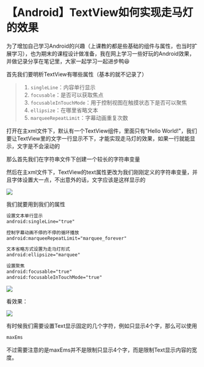 # 【Android】TextView如何实现走马灯的效果

为了增加自己学习Android的兴趣（上课教的都是些基础的组件与属性，也当时扩展学习），也为期末的课程设计做准备，我在网上学习一些好玩的Android效果，并做记录分享在笔记里，大家一起学习一起进步鸭😆

首先我们要明析TextView有哪些属性（基本的就不记录了）

> 1. `singleLine`：内容单行显示
> 2. `focusable`：是否可以获取焦点
> 3. `focusableInTouchMode`：用于控制视图在触摸状态下是否可以聚焦
> 4. `ellipsize`：在哪里省略文本
> 5. `marqueeRepeatLimit`：字幕动画重复次数



打开在主xml文件下，默认有一个TextView组件，里面只有”Hello World!"，我们要让TextView里的文字一行显示不下，才能实现走马灯的效果，如果一行就能显示，文字是不会滚动的

那么首先我们在字符串文件下创建一个较长的字符串变量

然后在主xml文件下，TextView的text属性更改为我们刚刚定义的字符串变量，并且字体设置大一点，不出意外的话，文字应该是这样显示的

![](https://starrylixu.oss-cn-beijing.aliyuncs.com/picgo/202407201125887.png)

我们就要用到我们的属性

```xml
设置文本单行显示
android:singleLine="true"
```

```xml
控制字幕动画不停的不停的循环播放
android:marqueeRepeatLimit="marquee_forever"
```

```xml
文本省略方式设置为走马灯形式
android:ellipsize="marquee"
```

```xml
设置聚焦
android:focusable="true"
android:focusableInTouchMode="true"
```

![](https://starrylixu.oss-cn-beijing.aliyuncs.com/picgo/202407201126583.png)

看效果：

![](https://starrylixu.oss-cn-beijing.aliyuncs.com/picgo/202407201126853.png)



有时候我们需要设置Text显示固定的几个字符，例如只显示4个字，那么可以使用

```xml
maxEms
```

不过需要注意的是maxEms并不是限制只显示4个字，而是限制Text显示内容的宽度。